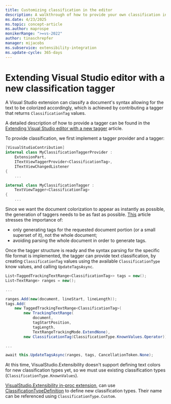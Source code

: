 ```yaml
---
title: Customizing classification in the editor
description: A walkthrough of how to provide your own classification in the Visual Studio editor using extensions
ms.date: 4/23/2025
ms.topic: concept-article
ms.author: maprospe
monikerRange: ">=vs-2022"
author: tinaschrepfer
manager: mijacobs
ms.subservice: extensibility-integration
ms.update-cycle: 365-days
---
```


# Extending Visual Studio editor with a new classification tagger

A Visual Studio extension can classify a document's syntax allowing for
the text to be colorized accordingly, which is achieved by contributing
a tagger that returns `ClassificationTag` values.

A detailed description of how to provide a tagger can be found in the
[Extending Visual Studio editor with a new tagger](./taggers.md) article.

To provide classification, we first implement a tagger provider and a
tagger:

```cs
[VisualStudioContribution]
internal class MyClassificationTaggerProvider :
    ExtensionPart,
    ITextViewTaggerProvider<ClassificationTag>,
    ITextViewChangedListener
{
    ...
```

```cs
internal class MyClassificationTagger :
    TextViewTagger<ClassificationTag>
{
    ...
```

Since we want the document colorization to appear as instantly as possible,
the generation of taggers needs to be as fast as possible. [This](./taggers.md) article 
stresses the importance of:
- only generating tags for the requested document portion (or a small
superset of it), not the whole document;
- avoiding parsing the whole document in order to generate tags.

Once the tagger structure is ready and the syntax parsing for the specific
file format is implemented, the tagger can provide text classification, by creating `ClassificationTag` values using the available
`ClassificationType` know values, and calling `UpdateTagsAsync`.

```cs
List<TaggedTrackingTextRange<ClassificationTag>> tags = new();
List<TextRange> ranges = new();

...

ranges.Add(new(document, lineStart, lineLength));
tags.Add(
    new TaggedTrackingTextRange<ClassificationTag>(
        new TrackingTextRange(
            document,
            tagStartPosition,
            tagLength,
            TextRangeTrackingMode.ExtendNone),
        new ClassificationTag(ClassificationType.KnownValues.Operator)));

...

await this.UpdateTagsAsync(ranges, tags, CancellationToken.None);
```

At this time, VisualStudio.Extensibility doesn't support defining text colors
for new classification types yet, so we must use existing classification types
(`ClassificationType.KnownValues`).

[VisualStudio.Extensibility in-proc extension](../../get-started/in-proc-extensions.md), can use [ClassificationTypeDefinition](/dotnet/api/microsoft.visualstudio.text.classification.classificationtypedefinition)
to define new classification types. Their name can be referenced using
`ClassificationType.Custom`.
